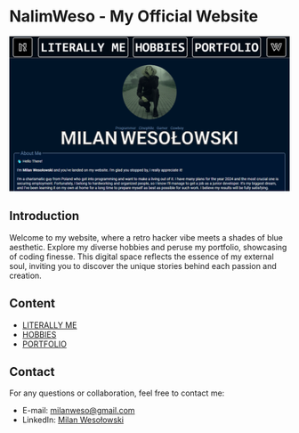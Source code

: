 # NalimWeso - My Official Website

<kbd>
  <img src="images/Website.png" alt="Screenshot of My Website">
</kbd>

## Introduction

Welcome to my website, where a retro hacker vibe meets a shades of blue aesthetic. Explore my diverse hobbies and peruse my portfolio, showcasing of coding finesse. This digital space reflects the essence of my external soul, inviting you to discover the unique stories behind each passion and creation.

## Content

- [LITERALLY ME](https://nalimweso.com/)
- [HOBBIES](https://nalimweso.com/hobbies.html)
- [PORTFOLIO](https://nalimweso.com/portfolio.html)

## Contact

For any questions or collaboration, feel free to contact me:
* E-mail: [milanweso@gmail.com](mailto:milanweso@gmail.com)
* LinkedIn: [Milan Wesołowski](https://linkedin.com/in/yourprofile)
